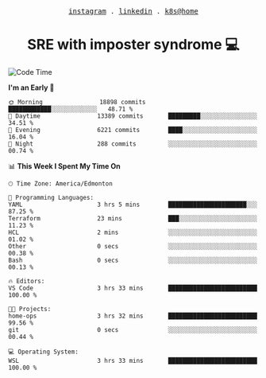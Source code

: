 <p align="center">
  <samp>
    <a href="https://www.instagram.com/lildrunkensmurf/">instagram</a> .
    <a href="https://www.linkedin.com/in/joryirving/">linkedin</a> .
    <a href="https://github.com/joryirving/home-ops">k8s@home</a>
  </samp>
</p>

<h1 align="center">
  SRE with imposter syndrome 💻
</h1>

<!--START_SECTION:waka-->
![Code Time](http://img.shields.io/badge/Code%20Time-180%20hrs%2027%20mins-blue)

**I'm an Early 🐤** 

```text
🌞 Morning                18898 commits       ████████████░░░░░░░░░░░░░   48.71 % 
🌆 Daytime                13389 commits       █████████░░░░░░░░░░░░░░░░   34.51 % 
🌃 Evening                6221 commits        ████░░░░░░░░░░░░░░░░░░░░░   16.04 % 
🌙 Night                  288 commits         ░░░░░░░░░░░░░░░░░░░░░░░░░   00.74 % 
```


📊 **This Week I Spent My Time On** 

```text
🕑︎ Time Zone: America/Edmonton

💬 Programming Languages: 
YAML                     3 hrs 5 mins        ██████████████████████░░░   87.25 % 
Terraform                23 mins             ███░░░░░░░░░░░░░░░░░░░░░░   11.23 % 
HCL                      2 mins              ░░░░░░░░░░░░░░░░░░░░░░░░░   01.02 % 
Other                    0 secs              ░░░░░░░░░░░░░░░░░░░░░░░░░   00.38 % 
Bash                     0 secs              ░░░░░░░░░░░░░░░░░░░░░░░░░   00.13 % 

🔥 Editors: 
VS Code                  3 hrs 33 mins       █████████████████████████   100.00 % 

🐱‍💻 Projects: 
home-ops                 3 hrs 32 mins       █████████████████████████   99.56 % 
git                      0 secs              ░░░░░░░░░░░░░░░░░░░░░░░░░   00.44 % 

💻 Operating System: 
WSL                      3 hrs 33 mins       █████████████████████████   100.00 % 
```


<!--END_SECTION:waka-->

